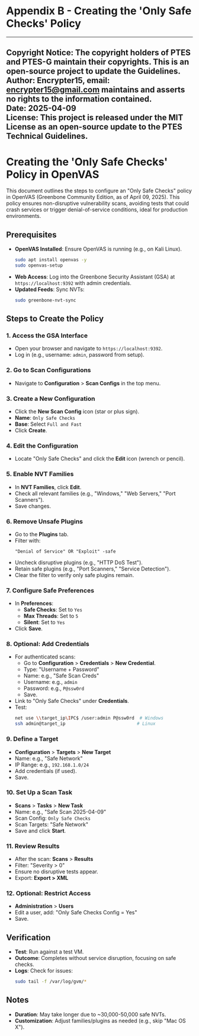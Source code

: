 # Appendix B - Creating the 'Only Safe Checks' Policy

---
**Copyright Notice**: The copyright holders of PTES and PTES-G maintain their copyrights. This is an open-source project to update the Guidelines.  
**Author**: Encrypter15, email: encrypter15@gmail.com maintains and asserts no rights to the information contained.  
**Date**: 2025-04-09  
**License**: This project is released under the MIT License as an open-source update to the PTES Technical Guidelines.  
---



# Creating the 'Only Safe Checks' Policy in OpenVAS

This document outlines the steps to configure an "Only Safe Checks" policy in OpenVAS (Greenbone Community Edition, as of April 09, 2025). This policy ensures non-disruptive vulnerability scans, avoiding tests that could crash services or trigger denial-of-service conditions, ideal for production environments.

## Prerequisites

- **OpenVAS Installed**: Ensure OpenVAS is running (e.g., on Kali Linux).
  ```bash
  sudo apt install openvas -y
  sudo openvas-setup
  ```
- **Web Access**: Log into the Greenbone Security Assistant (GSA) at `https://localhost:9392` with admin credentials.
- **Updated Feeds**: Sync NVTs:
  ```bash
  sudo greenbone-nvt-sync
  ```

## Steps to Create the Policy

### 1. Access the GSA Interface
- Open your browser and navigate to `https://localhost:9392`.
- Log in (e.g., username: `admin`, password from setup).

### 2. Go to Scan Configurations
- Navigate to **Configuration** > **Scan Configs** in the top menu.

### 3. Create a New Configuration
- Click the **New Scan Config** icon (star or plus sign).
- **Name**: `Only Safe Checks`
- **Base**: Select `Full and Fast`
- Click **Create**.

### 4. Edit the Configuration
- Locate "Only Safe Checks" and click the **Edit** icon (wrench or pencil).

### 5. Enable NVT Families
- In **NVT Families**, click **Edit**.
- Check all relevant families (e.g., "Windows," "Web Servers," "Port Scanners").
- Save changes.

### 6. Remove Unsafe Plugins
- Go to the **Plugins** tab.
- Filter with:
  ```
  "Denial of Service" OR "Exploit" -safe
  ```
- Uncheck disruptive plugins (e.g., "HTTP DoS Test").
- Retain safe plugins (e.g., "Port Scanners," "Service Detection").
- Clear the filter to verify only safe plugins remain.

### 7. Configure Safe Preferences
- In **Preferences**:
  - **Safe Checks**: Set to `Yes`
  - **Max Threads**: Set to `5`
  - **Silent**: Set to `Yes`
- Click **Save**.

### 8. Optional: Add Credentials
- For authenticated scans:
  - Go to **Configuration** > **Credentials** > **New Credential**.
  - Type: "Username + Password"
  - Name: e.g., "Safe Scan Creds"
  - Username: e.g., `admin`
  - Password: e.g., `P@ssw0rd`
  - Save.
- Link to "Only Safe Checks" under **Credentials**.
- Test:
  ```bash
  net use \\target_ip\IPC$ /user:admin P@ssw0rd  # Windows
  ssh admin@target_ip                           # Linux
  ```

### 9. Define a Target
- **Configuration** > **Targets** > **New Target**
- Name: e.g., "Safe Network"
- IP Range: e.g., `192.168.1.0/24`
- Add credentials (if used).
- Save.

### 10. Set Up a Scan Task
- **Scans** > **Tasks** > **New Task**
- Name: e.g., "Safe Scan 2025-04-09"
- Scan Config: `Only Safe Checks`
- Scan Targets: "Safe Network"
- Save and click **Start**.

### 11. Review Results
- After the scan: **Scans** > **Results**
- Filter: "Severity > 0"
- Ensure no disruptive tests appear.
- Export: **Export > XML**

### 12. Optional: Restrict Access
- **Administration** > **Users**
- Edit a user, add: "Only Safe Checks Config = Yes"
- Save.

## Verification

- **Test**: Run against a test VM.
- **Outcome**: Completes without service disruption, focusing on safe checks.
- **Logs**: Check for issues:
  ```bash
  sudo tail -f /var/log/gvm/*
  ```

## Notes

- **Duration**: May take longer due to ~30,000-50,000 safe NVTs.
- **Customization**: Adjust families/plugins as needed (e.g., skip "Mac OS X").
```

